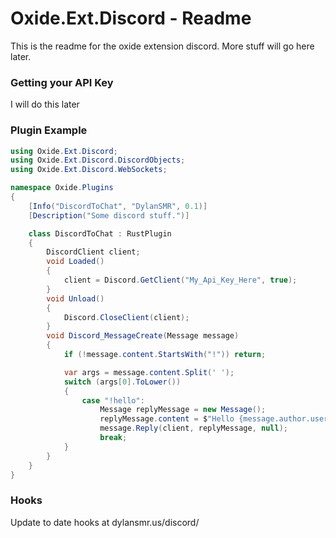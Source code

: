 # Oxide.Ext.Discord - Readme
This is the readme for the oxide extension discord. More stuff will go here later.

### Getting your API Key
I will do this later

### Plugin Example
```csharp
using Oxide.Ext.Discord;
using Oxide.Ext.Discord.DiscordObjects;
using Oxide.Ext.Discord.WebSockets;

namespace Oxide.Plugins
{
    [Info("DiscordToChat", "DylanSMR", 0.1)]
    [Description("Some discord stuff.")]

    class DiscordToChat : RustPlugin
    {
        DiscordClient client;
        void Loaded()
        {
            client = Discord.GetClient("My_Api_Key_Here", true);
        }
        void Unload()
        {
            Discord.CloseClient(client);
        }
        void Discord_MessageCreate(Message message)
        {
            if (!message.content.StartsWith("!")) return;

            var args = message.content.Split(' ');
            switch (args[0].ToLower())
            {
                case "!hello":
                    Message replyMessage = new Message();
                    replyMessage.content = $"Hello {message.author.username}";
                    message.Reply(client, replyMessage, null);
                    break;
            }
        }
    }
}
```

### Hooks
Update to date hooks at dylansmr.us/discord/
